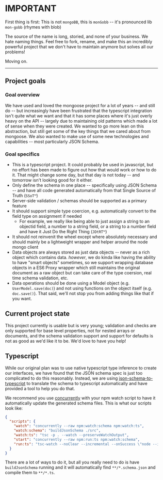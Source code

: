 # IMPORTANT


First thing is first: This is not `mongoBB`, this is `monGobb` -- it's pronounced lib `mon-gobb` (rhymes with blob)

The source of the name is long, storied, and none of your business. We hate naming things. Feel free to fork,
rename, and make this an incredibly powerful project that we don't have to maintain anymore but solves all our
problems!

Moving on.

-----------

## Project goals


### Goal overview

We have used and loved the mongoose project for a lot of years -- and still do -- but increasingly
have been frustrated that the typescript integration isn't quite what we want and that it has some
places where it's just overly heavy on the API -- largely due to maintaining old patterns which made
a lot of sense when they were created. We wanted to go more lean on this abstraction, but still
get some of the key things that we cared about from mongoose. We also wanted to make use of some
new technologies and capabilities -- most particularly JSON Schema.

### Goal specifics

* This is a typescript project. It could probably be used in javascript, but no effort has been made
  to figure out how that would work or how to do it. That might change some day, but that day is not today -- and tomorrow isn't looking good for it either.
* Only define the schema in one place -- specifically using JSON Schema -- and have all code
  generated automatically from that Single Source of Truth (`SSoT™`)
* Server-side validation / schemas should be supported as a primary feature
* It should support simple type coercion, e.g. automatically convert to the field type on assignment if needed
  * For example, we really like being able to just assign a string to an objectid field, a number to a string field, or a string to a number field and have it Just Do the Right Thing (`JDtRT™`)
* It should not reinvenit the wheel except where absolutely necessary and should mainly be a
  lightweight wrapper and helper around the node mongo client
* Data objects are always stored as just data objects -- never as a rich object which contains data.
  *however*, we do kinda like having the ability to have "smart objects" sometimes, so we support
  wrapping database objects in a ES6 Proxy wrapper which still maintains the original document as a
  raw object but can take care of the type coersion, real time schema validation, etc.
* Data operations should be done using a Model object (e.g. `UserModel.save(doc)`) and not using
  functions on the object itself (e.g. `doc.save()`). That said, we'll not stop you from adding things
  like that if you want.

## Current project state

This project currently is usable but is very young; validation and checks are only supported for
base level properties, not for nested arrays or documents, and the schema validation support and
support for defaults is not as good as we'd like it to be. We'd love to have you help!

## Typescript 

While our original plan was to use native typescript type inference to create our interfaces,
we have found that the JSON schema spec is just too complicated to do this reasonably. Instead,
we are using [json-schema-to-typescript](https://www.npmjs.com/package/json-schema-to-typescript)
to translate the schema to typescript automatically and have provided a tool to help you do that.

We recommend you use [concurrently](https://www.npmjs.com/package/concurrently) with your
npm watch script to have it automatically update the generated schema files. This is what our scripts
look like:

```json
{
  "scripts": {
    "watch": "concurrently --raw npm:watch:schema npm:watch:ts",
    "watch:schema": "buildJsonSchema ./src",
    "watch:ts": "tsc -p . --watch --preserveWatchOutput",
    "start": "concurrently --raw npm:run:ts npm:watch:schema",
    "run:ts": "tsc-watch --noClear --incremental --onSuccess \"node --inspect=9232 dist/index\" --compiler typescript/bin/tsc",
  }
}
```

There are a lot of ways to do it, but all you really need to do is have `buildJsonSchema` running
and it will automatically find `**/*.schema.json` and compile them to `**/*.ts`.